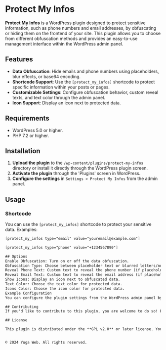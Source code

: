 <!--
Copyright (c) 2024 Yuga Web
This file is part of the Protect My Infos plugin.
License: GPLv2 or later. See LICENSE file for details.
-->

# Protect My Infos

**Protect My Infos** is a WordPress plugin designed to protect sensitive information, such as phone numbers and email addresses, by obfuscating or hiding them on the frontend of your site. This plugin allows you to choose from different obfuscation methods and provides an easy-to-use management interface within the WordPress admin panel.

## Features

- **Data Obfuscation**: Hide emails and phone numbers using placeholders, blur effects, or base64 encoding.
- **Shortcode Support**: Use the `[protect_my_infos]` shortcode to protect specific information within your posts or pages.
- **Customizable Settings**: Configure obfuscation behavior, custom reveal texts, and text color through the admin panel.
- **Icon Support**: Display an icon next to protected data.

## Requirements

- WordPress 5.0 or higher.
- PHP 7.2 or higher.

## Installation

1. **Upload the plugin** to the `/wp-content/plugins/protect-my-infos` directory or install it directly through the WordPress plugin screen.
2. **Activate the plugin** through the 'Plugins' screen in WordPress.
3. **Configure the settings** in `Settings > Protect My Infos` from the admin panel.

## Usage

### Shortcode

You can use the `[protect_my_infos]` shortcode to protect your sensitive data. Examples:

```html
[protect_my_infos type="email" value="youremail@example.com"]

[protect_my_infos type="phone" value="+1234567890"]

## Options
Enable Obfuscation: Turn on or off the data obfuscation.
Obfuscation Type: Choose between placeholder text or blurred letters/numbers for obfuscation.
Reveal Phone Text: Custom text to reveal the phone number (if placeholder is selected).
Reveal Email Text: Custom text to reveal the email address (if placeholder is selected).
Show Icons: Display an icon next to obfuscated data.
Text Color: Choose the text color for protected data.
Icons Color: Choose the icon color for protected data.
Example Configuration
You can configure the plugin settings from the WordPress admin panel by going to Settings > Protect My Infos. Here, you can select the obfuscation type, set custom reveal texts, and define the behavior of the plugin.

## Contributing
If you'd like to contribute to this plugin, you are welcome to do so! Feel free to submit pull requests or report any issues through the official repository.

## License

This plugin is distributed under the **GPL v2.0** or later license. You can view the full license text at [https://www.gnu.org/licenses/gpl-2.0.html](https://www.gnu.org/licenses/gpl-2.0.html).


© 2024 Yuga Web. All rights reserved.
